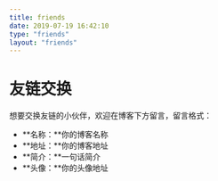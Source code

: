 ```yaml
---
title: friends
date: 2019-07-19 16:42:10
type: "friends"
layout: "friends"
---
```

<!-- 
# 赞赏名单
感谢所有赞赏过我的小伙伴啦，你们的支持是我最大的动力！
> \*子汉，\*玎乐，\*华翔，\*九，\*嘉文，\*旭，\*兴 -->

# 友链交换
想要交换友链的小伙伴，欢迎在博客下方留言，留言格式：
* **名称：**你的博客名称
* **地址：**你的博客地址
* **简介：**一句话简介
* **头像：**你的头像地址

